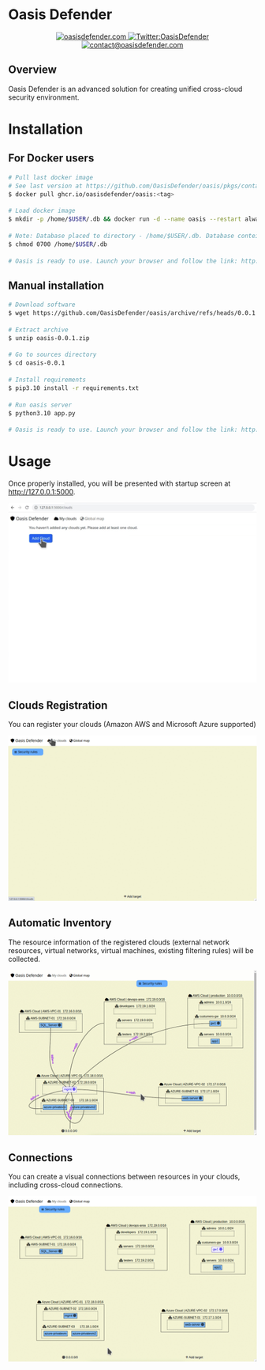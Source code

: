 # Oasis Defender
<div id="badges" align="center">
  <a href="https://oasisdefender.com">
    <img src="https://img.shields.io/badge/oasisdefender.com-2A7B87?style=for-the-badge&logoColor=white" alt="oasisdefender.com"/>
  </a>
  <a href="https://twitter.com/OasisDefender">
    <img src="https://img.shields.io/badge/twitter-blue?style=for-the-badge&logo=twitter&logoColor=white" alt="Twitter:OasisDefender"/>
  </a>
  <a href="mailto:contact@oasisdefender.com">
    <img src="https://img.shields.io/badge/@contact_us-2A7B87?style=for-the-badge&logoColor=white" alt="contact@oasisdefender.com"/>
  </a>
</div>


## Overview

Oasis Defender is an advanced solution for creating unified cross-cloud security environment.

# Installation

## For Docker users

``` bash
# Pull last docker image
# See last version at https://github.com/OasisDefender/oasis/pkgs/container/oasis
$ docker pull ghcr.io/oasisdefender/oasis:<tag>

# Load docker image
$ mkdir -p /home/$USER/.db && docker run -d --name oasis --restart always -p 127.0.0.1:5000:5000 -v /home/$USER/.db:/app/db --user $UID:$UID --hostname=$USER@oasis oasis

# Note: Database placed to directory - /home/$USER/.db. Database conteins autentification params for cloud connection. We recommend that you protect this directory from unauthorized users. For example:
$ chmod 0700 /home/$USER/.db

# Oasis is ready to use. Launch your browser and follow the link: http://127.0.0.1:5000
```

## Manual installation
``` bash
# Download software
$ wget https://github.com/OasisDefender/oasis/archive/refs/heads/0.0.1.zip

# Extract archive
$ unzip oasis-0.0.1.zip

# Go to sources directory
$ cd oasis-0.0.1

# Install requirements
$ pip3.10 install -r requirements.txt

# Run oasis server
$ python3.10 app.py

# Oasis is ready to use. Launch your browser and follow the link: http://127.0.0.1:5000
```


# Usage

Once properly installed, you will be presented with startup screen at http://127.0.0.1:5000.

<p align="center">
<img alt="Oasis Defender Startup Screen" src="screenshots/cloud_start.png"/>
</p>


## Clouds Registration

You can register your clouds (Amazon AWS and Microsoft Azure supported)

<p align="center">
<img alt="Oasis Defender cloud registration" src="screenshots/cloud_reg.gif"/>
</p>

## Automatic Inventory

The resource information of the registered clouds (external network resources, virtual networks, virtual machines, existing filtering rules) will be collected.

<p align="center">
<img alt="Oasis Defender inventorization" src="screenshots/cloud_inv.gif"/>
</p>


## Connections

You can create a visual connections between resources in your clouds, including cross-cloud connections.

<p align="center">
<img alt="Oasis Defender Overview" src="screenshots/cloud_conn.gif"/>
</p>
